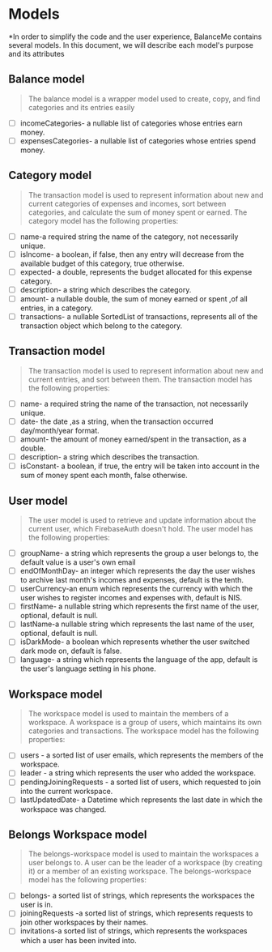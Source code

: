 
# Models

*In order to simplify the code and the user experience,
BalanceMe contains several models. 
 In this document, we will describe each model's purpose
and its attributes


## Balance model
> The balance model is a wrapper model used to create, 
> copy, and find categories and its entries easily
* [ ] incomeCategories- a nullable list of categories whose entries earn money.
* [ ] expensesCategories- a nullable list of categories whose entries spend money.

## Category model
> The transaction model is used to represent
> information about new and current categories of expenses and incomes,
> sort between categories, and calculate the sum of money spent or earned.
> The category model has the following properties:
* [ ] name-a required string the name of the category, not necessarily unique.
* [ ] isIncome- a boolean, if false, then any entry will decrease from the available budget of this category, true otherwise.   
* [ ] expected- a double, represents the budget allocated for this expense category.
* [ ] description- a string which describes the category.
* [ ] amount- a nullable double, the sum of money earned or spent ,of all entries, in a category.
* [ ] transactions- a nullable SortedList of transactions, represents all of the transaction object which belong to the category. 

## Transaction model
> The transaction model is used to represent
> information about new and current entries, 
> and sort between them.
> The transaction model has the following properties:
* [ ] name- a required string the name of the transaction, not necessarily unique.
* [ ] date- the date ,as a string, when the transaction occurred day/month/year format.
* [ ] amount- the amount of money earned/spent in the transaction, as a double.
* [ ] description- a string which describes the transaction.
* [ ] isConstant- a boolean, if true, the entry will be taken into account in the sum of money spent each month, false otherwise.

## User model
> The user model is used to retrieve and update 
> information about the current user, which FirebaseAuth doesn't hold.
> The user model has the following properties:

* [ ] groupName- a string which represents the group a user belongs to, the default value is a user's own email
* [ ] endOfMonthDay- an integer which represents the day the user wishes to archive last month's incomes and expenses, default is the tenth.
* [ ] userCurrency-an enum which represents the currency with which the user wishes to register incomes and expenses with, default is NIS.
* [ ] firstName- a nullable string which represents the first name of the user, optional, default is null.
* [ ] lastName-a nullable string which represents the last name of the user, optional, default is null.
* [ ] isDarkMode- a boolean which represents whether the user switched dark mode on, default is false.
* [ ] language- a string which represents the language of the app, default is the user's language setting in his phone.

## Workspace model
> The workspace model is used to maintain the members of a workspace.
> A workspace is a group of users, which maintains its own categories and transactions.
> The workspace model has the following properties:

* [ ] users - a sorted list of user emails, which represents the members of the workspace.
* [ ] leader - a string which represents the user who added the workspace.
* [ ] pendingJoiningRequests - a sorted list of users, which requested to join into the current workspace.
* [ ] lastUpdatedDate- a Datetime which represents the last date in which the workspace was changed.

## Belongs Workspace model
> The belongs-workspace model is used to maintain the workspaces a user belongs to.
> A user can be the leader of a workspace (by creating it) or a member of an existing workspace.
> The belongs-workspace model has the following properties:
* [ ] belongs- a sorted list of strings, which represents the workspaces the user is in.
* [ ] joiningRequests -a sorted list of strings, which represents requests to join other workspaces by their names.
* [ ] invitations-a sorted list of strings, which represents the workspaces which a user has been invited into.
